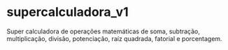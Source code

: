# supercalculadora_v1
Super calculadora de operações matemáticas de soma, subtração, multiplicação, divisão, potenciação, raíz quadrada, fatorial e porcentagem.
